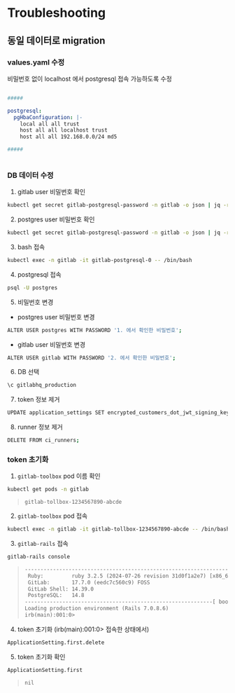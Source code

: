 # Troubleshooting

## 동일 데이터로 migration
### values.yaml 수정
비밀번호 없이 localhost 에서 postgresql 접속 가능하도록 수정
``` yaml

#####

postgresql:
  pgHbaConfiguration: |-
    local all all trust
    host all all localhost trust
    host all all 192.168.0.0/24 md5

#####
  
```

### DB 데이터 수정
1. gitlab user 비밀번호 확인
``` bash
kubectl get secret gitlab-postgresql-password -n gitlab -o json | jq -r '.data["postgresql-password"]' | base64 --decode
```

2. postgres user 비밀번호 확인
``` bash
kubectl get secret gitlab-postgresql-password -n gitlab -o json | jq -r '.data["postgresql-postgres-password"]' | base64 --decode
```

3. bash 접속 
``` bash
kubectl exec -n gitlab -it gitlab-postgresql-0 -- /bin/bash
```

4. postgresql 접속
``` bash
psql -U postgres
```

5. 비밀번호 변경
- postgres user 비밀번호 변경
``` bash
ALTER USER postgres WITH PASSWORD '1. 에서 확인한 비밀번호';
```

- gitlab user 비밀번호 변경
``` bash
ALTER USER gitlab WITH PASSWORD '2. 에서 확인한 비밀번호';
```

6. DB 선택
``` bash
\c gitlabhq_production
```

7. token 정보 제거
``` bash
UPDATE application_settings SET encrypted_customers_dot_jwt_signing_key = null, encrypted_customers_dot_jwt_signing_key_iv = null, error_tracking_access_token_encrypted = null;
```

8. runner 정보 제거
``` bash
DELETE FROM ci_runners;
```

### token 초기화
1. `gitlab-toolbox` pod 이름 확인
``` bash
kubectl get pods -n gitlab
```
> `gitlab-tollbox-1234567890-abcde`

2. `gitlab-toolbox` pod 접속
``` bash
kubectl exec -n gitlab -it gitlab-tollbox-1234567890-abcde -- /bin/bash
```

3. `gitlab-rails` 접속
``` bash
gitlab-rails console
```
> ``` txt
> --------------------------------------------------------------------------------
>  Ruby:         ruby 3.2.5 (2024-07-26 revision 31d0f1a2e7) [x86_64-linux]
>  GitLab:       17.7.0 (eedc7c560c9) FOSS
>  GitLab Shell: 14.39.0
>  PostgreSQL:   14.8
> ------------------------------------------------------------[ booted in 34.50s ]
> Loading production environment (Rails 7.0.8.6)
> irb(main):001:0> 
> ```

4. token 초기화 (irb(main):001:0> 접속한 상태에서)
``` bash
ApplicationSetting.first.delete
```

5. token 초기화 확인
``` bash
ApplicationSetting.first
```
> ``` txt
> nil
> ```